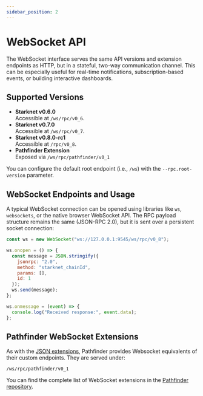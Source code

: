 ```yaml
---
sidebar_position: 2
---
```


# WebSocket API

The WebSocket interface serves the same API versions and extension endpoints as HTTP, but in a stateful, two-way communication channel. This can be especially useful for real-time notifications, subscription-based events, or building interactive dashboards.
 
## Supported Versions
- **Starknet v0.6.0**  
  Accessible at `/ws/rpc/v0_6`.
- **Starknet v0.7.0**  
  Accessible at `/ws/rpc/v0_7`.
- **Starknet v0.8.0-rc1**  
  Accessible at `/rpc/v0_8`.
- **Pathfinder Extension**  
  Exposed via `/ws/rpc/pathfinder/v0_1`

You can configure the default root endpoint (i.e., `/ws`) with the `--rpc.root-version` parameter.

## WebSocket Endpoints and Usage
A typical WebSocket connection can be opened using libraries like `ws`, `websockets`, or the native browser WebSocket API. The RPC payload structure remains the same (JSON-RPC 2.0), but it is sent over a persistent socket connection:

```js title="WebSocket Connection Example in Node.js"
const ws = new WebSocket("ws://127.0.0.1:9545/ws/rpc/v0_8");

ws.onopen = () => {
  const message = JSON.stringify({
    jsonrpc: "2.0",
    method: "starknet_chainId",
    params: [],
    id: 1
  });
  ws.send(message);
};

ws.onmessage = (event) => {
  console.log("Received response:", event.data);
};
```

## Pathfinder WebSocket Extensions

As with the [JSON extensions](json-rpc-api#pathfinder-json-extensions), Pathfinder provides Websocket equivalents of their custom endpoints. They are served under:
```
/ws/rpc/pathfinder/v0_1
```

You can find the complete list of WebSocket extensions in the [Pathfinder repository](https://github.com/eqlabs/pathfinder/blob/main/doc/rpc/pathfinder_ws.json).
